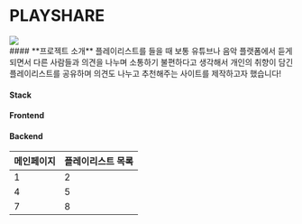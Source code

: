# **PLAYSHARE**
<img style="width = 1200px;" src="https://github.com/Jaehwan-sin/PLAYSHARE/assets/84274952/dc13e3aa-5f9d-4860-88c5-55628d274110"/>
<br/>
#### **프로젝트 소개**
플레이리스트를 들을 때 보통 유튜브나 음악 플랫폼에서 듣게 되면서 다른 사람들과 의견을 나누며 소통하기 불편하다고 생각해서 개인의 취향이 담긴 플레이리스트를 공유하며 의견도 나누고 추천해주는 사이트를 제작하고자 했습니다!

#### **Stack**

#### **Frontend**

#### **Backend**

| 메인페이지 | 플레이리스트 목록 
| --- | --- 
| 1 | 2 
| 4 | 5 
| 7 | 8 
